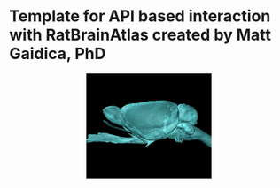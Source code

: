 # Template for API based interaction with RatBrainAtlas created by Matt Gaidica, PhD

<div style="text-align: center;">
    <img src="https://github.com/AdamAdonyi/RatBrainAtlasAPI/blob/main/RatBrain.gif" alt="Rat brain atlas" width="45%" height="45%"/>
</div>
